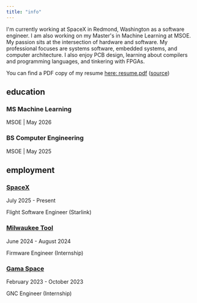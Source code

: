 ```yaml
---
title: "info"
---
```


I'm currently working at SpaceX in Redmond, Washington as a software engineer.
I am also working on my Master's in Machine Learning at MSOE.
My passion sits at the intersection of hardware and software. 
My professional focuses are systems software, embedded systems, and computer architecture. 
I also enjoy PCB design, learning about compilers and programming languages, and tinkering with FPGAs. 

You can find a PDF copy of my resume [here: resume.pdf](./resume/resume.pdf) ([source](./resume/resume.tex))

## education
<div class="timeline">
  <div class="entry">
    <div class="circle"></div>
    <div class="content">
      <h3>MS Machine Learning</h3>
      <p class="date">MSOE | May 2026</p>
    </div>
  </div>
  <div class="entry">
    <div class="circle"></div>
    <div class="content">
      <h3>BS Computer Engineering</h3>
      <p class="date">MSOE | May 2025</p>
    </div>
  </div>
</div>


## employment

<div class="timeline">
  <div class="entry">
    <div class="circle"></div>
    <div class="content">
      <h3><a href="https://www.spacex.com/">SpaceX</a></h3>
      <p class="date">July 2025 - Present</p>
      <p class="position">Flight Software Engineer (Starlink)</p>
    </div>
  </div>
  <div class="entry">
    <div class="circle"></div>
    <div class="content">
      <h3><a href="https://www.milwaukeetool.com/">Milwaukee Tool</a></h3>
      <p class="date">June 2024 - August 2024</p>
      <p class="position">Firmware Engineer (Internship)</p>
    </div>
  </div>
  <div class="entry">
    <div class="circle"></div>
    <div class="content">
      <h3><a href="https://www.gamaspace.com/">Gama Space</a></h3>
      <p class="date">February 2023 - October 2023</p>
      <p class="position">GNC Engineer (Internship)</p>
    </div>
  </div>
</div>
